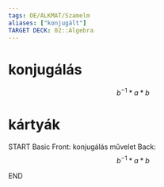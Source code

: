 ```yaml
---
tags: OE/ALKMAT/Szamelm 
aliases: ["konjugált"]
TARGET DECK: 02::Algebra
---
```


# konjugálás
$$b^{-1}*a*b$$

# kártyák
START
Basic
Front:
konjugálás művelet
Back:
$$b^{-1}*a*b$$
<!--ID: 1687725794569-->
END